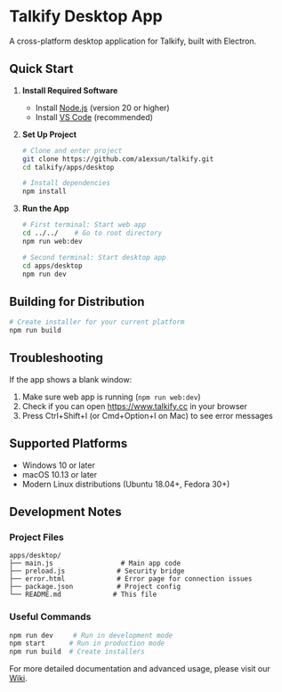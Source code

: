 # Talkify Desktop App

A cross-platform desktop application for Talkify, built with Electron.

## Quick Start

1. **Install Required Software**
   - Install [Node.js](https://nodejs.org/) (version 20 or higher)
   - Install [VS Code](https://code.visualstudio.com/) (recommended)

2. **Set Up Project**
   ```bash
   # Clone and enter project
   git clone https://github.com/a1exsun/talkify.git
   cd talkify/apps/desktop

   # Install dependencies
   npm install
   ```

3. **Run the App**
   ```bash
   # First terminal: Start web app
   cd ../../    # Go to root directory
   npm run web:dev

   # Second terminal: Start desktop app
   cd apps/desktop
   npm run dev
   ```

## Building for Distribution

```bash
# Create installer for your current platform
npm run build
```

## Troubleshooting

If the app shows a blank window:
1. Make sure web app is running (`npm run web:dev`)
2. Check if you can open https://www.talkify.cc in your browser
3. Press Ctrl+Shift+I (or Cmd+Option+I on Mac) to see error messages

## Supported Platforms

- Windows 10 or later
- macOS 10.13 or later
- Modern Linux distributions (Ubuntu 18.04+, Fedora 30+)

## Development Notes

### Project Files
```
apps/desktop/
├── main.js                 # Main app code
├── preload.js             # Security bridge
├── error.html             # Error page for connection issues
├── package.json           # Project config
└── README.md             # This file
```

### Useful Commands
```bash
npm run dev     # Run in development mode
npm start      # Run in production mode
npm run build  # Create installers
```

For more detailed documentation and advanced usage, please visit our [Wiki](https://github.com/a1exsun/talkify/wiki).
